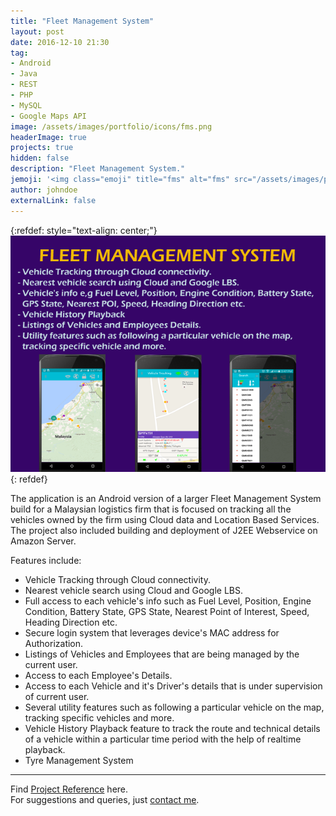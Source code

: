 ```yaml
---
title: "Fleet Management System"
layout: post
date: 2016-12-10 21:30
tag: 
- Android
- Java
- REST
- PHP
- MySQL
- Google Maps API
image: /assets/images/portfolio/icons/fms.png
headerImage: true
projects: true
hidden: false
description: "Fleet Management System."
jemoji: '<img class="emoji" title="fms" alt="fms" src="/assets/images/portfolio/icons/fms.png" height="20" width="20" align="absmiddle">'
author: johndoe
externalLink: false
---
```


{:refdef: style="text-align: center;"}
![Screenshot](/assets/images/portfolio/fms.png)
{: refdef}

The application is an Android version of a larger Fleet Management System build for a Malaysian logistics firm that is focused on tracking all the vehicles owned by the firm using Cloud data and Location Based Services. The project also included building and deployment of J2EE Webservice on Amazon Server.

Features include:

- Vehicle Tracking through Cloud connectivity.
- Nearest vehicle search using Cloud and Google LBS.
- Full access to each vehicle's info such as Fuel Level, Position, Engine Condition, Battery State, GPS State, Nearest Point of Interest, Speed, Heading Direction etc.
- Secure login system that leverages device's MAC address for Authorization.
- Listings of Vehicles and Employees that are being managed by the current user.
- Access to each Employee's Details.
- Access to each Vehicle and it's Driver's details that is under supervision of current user.
- Several utility features such as following a particular vehicle on the map, tracking specific vehicles and more.
- Vehicle History Playback feature to track the route and technical details of a vehicle within a particular time period with the help of realtime playback.
- Tyre Management System

---

Find [Project Reference](https://www.upwork.com/jobs/~01f34ea9b4fafb3df0) here.<br />
For suggestions and queries, just [contact me](http://linkedin.com/in/xuhaibahmad).
